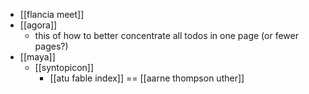 - [[flancia meet]]
- [[agora]]
	- this of how to better concentrate all todos in one page (or fewer pages?)
- [[maya]]
	- [[syntopicon]]
		- [[atu fable index]] == [[aarne thompson uther]]